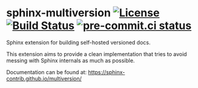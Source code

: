 # sphinx-multiversion [![License][license-badge]][license] [![Build Status][build-badge]][build] [![pre-commit.ci status][pre-commit-badge]][pre-commit]

Sphinx extension for building self-hosted versioned docs.

This extension aims to provide a clean implementation that tries to avoid
messing with Sphinx internals as much as possible.

Documentation can be found at: https://sphinx-contrib.github.io/multiversion/

[license]: https://github.com/sphinx-contrib/multiversion/blob/main/LICENSE
[license-badge]: https://img.shields.io/github/license/sphinx-contrib/multiversion
[build]: https://github.com/sphinx-contrib/multiversion/actions?query=branch%3Amain
[build-badge]: https://img.shields.io/github/actions/workflow/status/sphinx-contrib/multiversion/build.yml?branch=main
[pre-commit]: https://results.pre-commit.ci/latest/github/sphinx-contrib/multiversion/main
[pre-commit-badge]: https://results.pre-commit.ci/badge/github/sphinx-contrib/multiversion/main.svg
